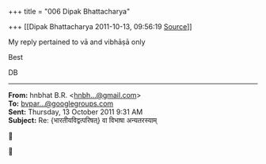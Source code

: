+++
title = "006 Dipak Bhattacharya"

+++
[[Dipak Bhattacharya	2011-10-13, 09:56:19 [Source](https://groups.google.com/g/bvparishat/c/ssKWQXDWdPc)]]



My reply pertained to vā and vibhāṣā only

Best

DB

  

------------------------------------------------------------------------

**From:** hnbhat B.R. \<[hnbh...@gmail.com]()\>  
**To:** [bvpar...@googlegroups.com]()  
**Sent:** Thursday, 13 October 2011 9:31 AM  
**Subject:** Re: {भारतीयविद्वत्परिषत्} वा विभाषा अन्यतरस्याम्‌  
  





